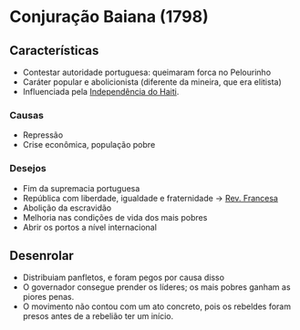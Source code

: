 # Conjuração Baiana (1798)

## Características

* Contestar autoridade portuguesa: queimaram forca no Pelourinho
* Caráter popular e abolicionista (diferente da mineira, que era elitista)
* Influenciada pela [Independência do Haiti](../../idade-contemporanea/independencia-da-america-espanhola/america-central.md#haiti).

### Causas

* Repressão
* Crise econômica, população pobre

### Desejos&#x20;

* Fim da supremacia portuguesa
* República com liberdade, igualdade e fraternidade -> [Rev. Francesa](../../idade-moderna/revolucao-francesa.md)
* Abolição da escravidão
* Melhoria nas condições de vida dos mais pobres
* Abrir os portos a nível internacional

## Desenrolar

* Distribuiam panfletos, e foram pegos por causa disso
* O governador consegue prender os líderes; os mais pobres ganham as piores penas.
* O movimento não contou com um ato concreto, pois os rebeldes foram presos antes de a rebelião ter um início.
